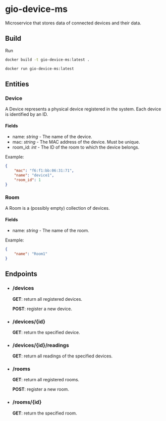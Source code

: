 # gio-device-ms

Microservice that stores data of connected devices and their data.

## Build

Run

```bash
docker build -t gio-device-ms:latest .

docker run gio-device-ms:latest
```

## Entities

### Device

A Device represents a physical device registered in the system. Each device is identified by an ID.

#### Fields

- name: *string* - The name of the device.
- mac: *string* -  The MAC address of the device. Must be unique.
- room_id: *int* - The ID of the room to which the device belongs.

Example:

```json
{
    "mac": "f6:f1:bb:06:31:71",
    "name": "device1",
    "room_id": 1
}
```

### Room

A Room is a (possibly empty) collection of devices.

#### Fields

- name: *string* - The name of the room.

Example:

```json
{
    "name": "Room1"
}
```

## Endpoints

- ### /devices

    **GET**: return all registered devices.

    **POST**: register a new device.

- ### /devices/{id}

    **GET**: return the specified device.

- ### /devices/{id}/readings

    **GET**: return all readings of the specified devices.

- ### /rooms

    **GET**: return all registered rooms.

    **POST**: register a new room.

- ### /rooms/{id}

    **GET**: return the specified room.
